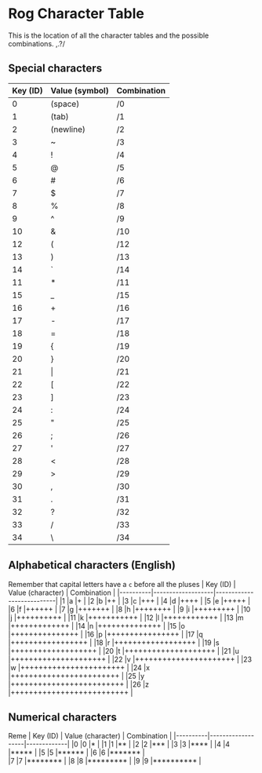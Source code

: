 # Rog Character Table
This is the location of all the character tables and the possible combinations.
,.?/
## Special characters
| Key (ID) | Value (symbol) | Combination |
|----------|----------------|-------------|
|0         | (space)        | /0          |
|1         | (tab)          | /1          |
|2         | (newline)      | /2          |
|3         | ~              | /3          |
|4         | !              | /4          |
|5         | @              | /5          |
|6         | #              | /6          |
|7         | $              | /7          |
|8         | %              | /8          |
|9         | ^              | /9          |
|10        | &              | /10         |
|12        | (              | /12         |
|13        | )              | /13         |
|14        | `              | /14         |
|11        | *              | /11         |
|15        | _              | /15         |
|16        | +              | /16         |
|17        | -              | /17         |
|18        | =              | /18         |
|19        | {              | /19         |
|20        | }              | /20         |
|21        | \|             | /21         |
|22        | [              | /22         |
|23        | ]              | /23         |
|24        | :              | /24         |
|25        | "              | /25         |
|26        | ;              | /26         |
|27        | '              | /27         |
|28        | <              | /28         |
|29        | >              | /29         |
|30        | ,              | /30         |
|31        | .              | /31         |
|32        | ?              | /32         |
|33        | /              | /33         |
|34        |\               | /34         |

## Alphabetical characters (English)
Remember that capital letters have a `c` before all the pluses
| Key (ID) | Value (character) | Combination               |
|----------|-------------------|---------------------------|
|1         |a                  |+                          |
|2         |b                  |++                         |
|3         |c                  |+++                        |
|4         |d                  |++++                       |
|5         |e                  |+++++                      |
|6         |f                  |++++++                     |
|7         |g                  |+++++++                    |
|8         |h                  |++++++++                   |
|9         |i                  |+++++++++                  |
|10        |j                  |++++++++++                 |
|11        |k                  |+++++++++++                |
|12        |l                  |++++++++++++               |
|13        |m                  |+++++++++++++              |
|14        |n                  |++++++++++++++             |
|15        |o                  |+++++++++++++++            |
|16        |p                  |++++++++++++++++           |
|17        |q                  |+++++++++++++++++          |
|18        |r                  |++++++++++++++++++         |
|19        |s                  |+++++++++++++++++++        |
|20        |t                  |++++++++++++++++++++       |
|21        |u                  |+++++++++++++++++++++      |
|22        |v                  |++++++++++++++++++++++     |
|23        |w                  |+++++++++++++++++++++++    |
|24        |x                  |++++++++++++++++++++++++   |
|25        |y                  |+++++++++++++++++++++++++  |
|26        |z                  |++++++++++++++++++++++++++ |

## Numerical characters
Reme
| Key (ID) | Value (character) | Combination |
|----------|-------------------|-------------|
|0         |0                  |*            |
|1         |1                  |**           |
|2         |2                  |***          |
|3         |3                  |****         |
|4         |4                  |*****        |
|5         |5                  |******       |
|6         |6                  |*******      |  
|7         |7                  |********     |
|8         |8                  |*********    |
|9         |9                  |**********   |